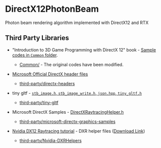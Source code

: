 # DirectX12PhotonBeam
Photon beam rendering algorithm implemented with DirectX12 and RTX


## Third Party Libraries 

 - "Introduction to 3D Game Programming with DirectX 12" book - [Sample codes in `Common` folder](https://github.com/d3dcoder/d3d12book/tree/4cfd00afa59210a272f62caf0660478d18b9ffed/Common).
	- [Common/](./Common) - The original codes have been modified.
	
 - [Microsoft Official DirectX header files](https://github.com/microsoft/DirectX-Headers/tree/9ca4839a1b49aeac56c86036212dc035b1cf4a09/include/)
	- [third-party/directx-headers](./third-party/directx-headers)
 - tiny gltf - [`stb_image.h`, `stb_image_write.h`, `json.hpp`, `tiny_gltf.h`](https://github.com/syoyo/tinygltf/tree/aa613a1f572c8b9c676a4c0a1d6e5445bf5760f5)
	- [third-party/tiny-gltf](./third-party/directx-headers)
 - Microsoft DirectX Samples - [DirectXRaytracingHelper.h](https://github.com/microsoft/DirectX-Graphics-Samples/blob/0aa79bad78992da0b6a8279ddb9002c1753cb849/Samples/Desktop/D3D12Raytracing/src/D3D12RaytracingProceduralGeometry/DirectXRaytracingHelper.h)
	- [third-party/microsoft-directx-graphics-samples](./third-party/microsoft-directx-graphics-samples)
 - [Nvidia DX12 Raytracing tutorial](https://developer.nvidia.com/rtx/raytracing/dxr/dx12-raytracing-tutorial-part-1) - DXR helper files ([Download Link](https://developer.nvidia.com/rtx/raytracing/dxr/tutorial/Files/DXRHelpers.zip))
	- [third-party/Nvidia-DXRHelpers](./third-party/Nvidia-DXRHelpers)